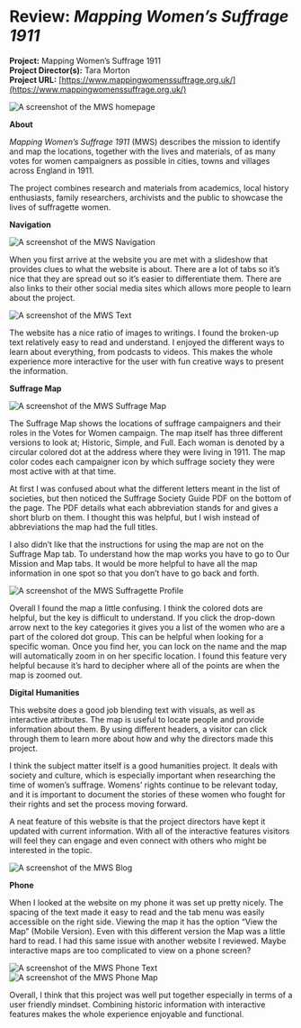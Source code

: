 # Review: *Mapping Women’s Suffrage 1911*

**Project:** Mapping Women’s Suffrage 1911<br/>
**Project Director(s):** Tara Morton <br/>
**Project URL:** [https://www.mappingwomenssuffrage.org.uk/](https://www.mappingwomenssuffrage.org.uk/) <br />

![A screenshot of the MWS homepage](https://Emma-Farrar.github.io/Emma-Farrar/images/SuffrageHomepage.png)

**About**

*Mapping Women’s Suffrage 1911* (MWS) describes the mission to identify and map the locations, together with the lives and materials, of as many votes for women campaigners as possible in cities, towns and villages across England in 1911. 

The project combines research and materials from academics, local history enthusiasts, family researchers, archivists and the public to showcase the lives of suffragette women.

**Navigation**

![A screenshot of the MWS Navigation](https://Emma-Farrar.github.io/Emma-Farrar/images/Nav.png)

When you first arrive at the website you are met with a slideshow that provides clues to what the website is about. There are a lot of tabs so it’s nice that they are spread out so it’s easier to differentiate them. There are also links to their other social media sites which allows more people to learn about the project.

![A screenshot of the MWS Text](https://Emma-Farrar.github.io/Emma-Farrar/images/Text.png)

The website has a nice ratio of images to writings. I found the broken-up text relatively easy to read and understand. I enjoyed the different ways to learn about everything, from podcasts to videos. This makes the whole experience more interactive for the user with fun creative ways to present the information.

**Suffrage Map**

![A screenshot of the MWS Suffrage Map](https://Emma-Farrar.github.io/Emma-Farrar/images/SuffrageMap.png)

The Suffrage Map shows the locations of suffrage campaigners and their roles in the Votes for Women campaign. The map itself has three different versions to look at; Historic, Simple, and Full. Each woman is denoted by a circular colored dot at the address where they were living in 1911. The map color codes each campaigner icon by which suffrage society they were most active with at that time. 

At first I was confused about what the different letters meant in the list of societies, but then noticed the Suffrage Society Guide PDF on the bottom of the page. The PDF details what each abbreviation stands for and gives a short blurb on them. I thought this was helpful, but I wish instead of abbreviations the map had the full titles.   

I also didn’t like that the instructions for using the map are not on the Suffrage Map tab. To understand how the map works you have to go to Our Mission and Map tabs. It would be more helpful to have all the map information in one spot so that you don’t  have to go back and forth. 

![A screenshot of the MWS Suffragette Profile](https://Emma-Farrar.github.io/Emma-Farrar/images/Zoom.png)

Overall I found the map a little confusing. I think the colored dots are helpful, but the key is difficult to understand. If you click the drop-down arrow next to the key categories it gives you a list of the women who are a part of the colored dot group. This can be helpful when looking for a specific woman. Once you find her, you can lock on the name and the map will automatically zoom in on her specific location. I found this feature very helpful because it’s hard to decipher where all of the points are when the map is zoomed out. 

**Digital Humanities**

This website does a good job blending text with visuals, as well as interactive attributes. The map is useful to locate people and provide information about them. By using different headers, a visitor can click through them to learn more about how and why the directors made this project.

I think the subject matter itself is a good humanities project. It deals with society and culture, which is especially important when researching the time of women’s suffrage. Womens’ rights continue to be relevant today, and it is important to document the stories of these women who fought for their rights and set the process moving forward. 

A neat feature of  this website is that the project directors have kept it updated with current information. With all of the interactive features visitors will feel they can engage and even connect with others who might be interested in the topic.

![A screenshot of the MWS Blog](https://Emma-Farrar.github.io/Emma-Farrar/images/SBlog.jpg)

**Phone**

When I looked at the website on my phone it was set up pretty nicely. The spacing of the text made it easy to read and the tab menu was easily accessible on the right side. Viewing the map it has the option “View the Map” (Mobile Version). Even with this different version the Map was a little hard to read. I had this same issue with another website I reviewed. Maybe interactive maps are too complicated to view on a phone screen?

![A screenshot of the MWS Phone Text](https://Emma-Farrar.github.io/Emma-Farrar/images/PhoneText.jpg)
![A screenshot of the MWS Phone Map](https://Emma-Farrar.github.io/Emma-Farrar/images/PhoneSMap.jpg)

Overall, I think that this project was well put together especially in terms of a user friendly mindset. Combining historic information with interactive features makes the whole experience enjoyable and functional.
